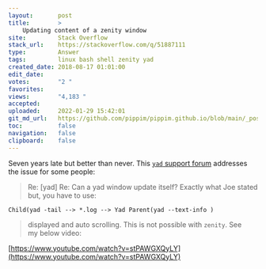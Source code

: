 ```yaml
---
layout:       post
title:        >
    Updating content of a zenity window
site:         Stack Overflow
stack_url:    https://stackoverflow.com/q/51887111
type:         Answer
tags:         linux bash shell zenity yad
created_date: 2018-08-17 01:01:00
edit_date:    
votes:        "2 "
favorites:    
views:        "4,183 "
accepted:     
uploaded:     2022-01-29 15:42:01
git_md_url:   https://github.com/pippim/pippim.github.io/blob/main/_posts/2018/2018-08-17-Updating-content-of-a-zenity-window.md
toc:          false
navigation:   false
clipboard:    false
---
```


Seven years late but better than never. This [`yad` support forum][1] addresses the issue for some people:

> Re: [yad] Re: Can a yad window update itself? Exactly what Joe stated  
> but, you have to use:  

``` 
Child(yad -tail --> *.log --> Yad Parent(yad --text-info )
```

> displayed and auto scrolling. This is not possible with `zenity`. See  
> my below video:  

[https://www.youtube.com/watch?v=stPAWGXQyLY](https://www.youtube.com/watch?v=stPAWGXQyLY)



  [1]: https://groups.google.com/forum/#!topic/yad-common/gLnEIQEMXwg

